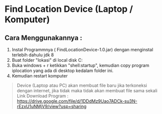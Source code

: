 # Find Location Device (Laptop / Komputer)

## Cara Menggunakannya :
1. Instal Programmnya ( FindLocationDevice-1.0.jar) dengan menginstal terlebih dahulu jdk 8
2. Buat folder "lokasi" di local disk C:
3. Buka windows + r ketikkan "shell:startup", kemudian copy program iplocation yang ada di desktop kedalam folder ini. 
4. Kemudian restart komputer 

> Device (Laptop atau PC) akan membuat file baru jika terkoneksi dengan internet, jika tidak maka tidak akan membuat file sama sekali <br/>
> Link Download Program : https://drive.google.com/file/d/1DDdMz9Uao7ADCk-su3N-rEzxU1uNMjV9/view?usp=sharing
